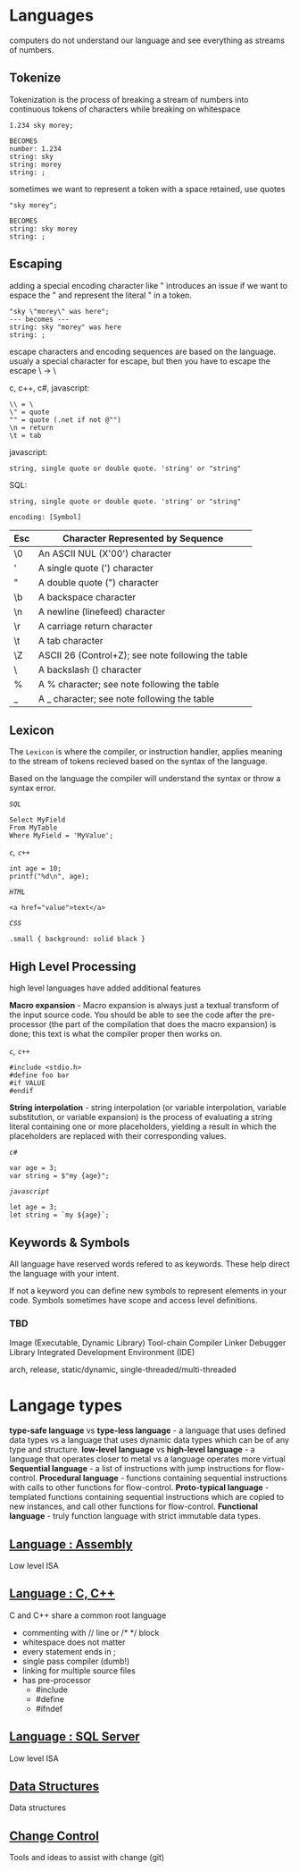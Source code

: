 # Languages

computers do not understand our language and see everything as streams of numbers.

## Tokenize
Tokenization is the process of breaking a stream of numbers into continuous tokens of characters while breaking on whitespace

```psudo
1.234 sky morey;

BECOMES
number: 1.234
string: sky
string: morey
string: ;
```

sometimes we want to represent a token with a space retained, use quotes

```psudo
"sky morey";

BECOMES
string: sky morey
string: ;
```

## Escaping
adding a special encoding character like " introduces an issue if we want to espace the " and represent the literal " in a token.

```psudo
"sky \"morey\" was here";
--- becomes ---
string: sky "morey" was here
string: ;
```

escape characters and encoding sequences are based on the language. usualy a special character for escape, but then you have to escape the escape \ -> \\

c, c++, c#, javascript:
```psudo
\\ = \
\" = quote
"" = quote (.net if not @"")
\n = return
\t = tab
```


javascript:
```
string, single quote or double quote. 'string' or "string"
```

SQL:
```
string, single quote or double quote. 'string' or "string"

encoding: [Symbol]

```

Esc | Character Represented by Sequence
-- | --
\0 | An ASCII NUL (X'00') character
\' | A single quote (') character
\" | A double quote (") character
\b | A backspace character
\n | A newline (linefeed) character
\r | A carriage return character
\t | A tab character
\Z | ASCII 26 (Control+Z); see note following the table
\\ | A backslash (\) character
\% | A % character; see note following the table
\_ | A _ character; see note following the table


## Lexicon

The `Lexicon` is where the compiler, or instruction handler, applies meaning to the stream of tokens recieved based on the syntax of the language.

Based on the language the compiler will understand the syntax or throw a syntax error.

*`SQL`*
```
Select MyField
From MyTable
Where MyField = 'MyValue';
```

*`c`, `c++`*
```
int age = 10;
printf("%d\n", age);
```

*`HTML`*
```
<a href="value">text</a>
```

*`CSS`*
```
.small { background: solid black }
```

## High Level Processing

high level languages have added additional features

**Macro expansion** - Macro expansion is always just a textual transform of the input source code. You should be able to see the code after the pre-processor (the part of the compilation that does the macro expansion) is done; this text is what the compiler proper then works on.

*`c`, `c++`*
```
#include <stdio.h>
#define foo bar
#if VALUE
#endif
```

**String interpolation** - string interpolation (or variable interpolation, variable substitution, or variable expansion) is the process of evaluating a string literal containing one or more placeholders, yielding a result in which the placeholders are replaced with their corresponding values.

*`c#`*
```
var age = 3;
var string = $"my {age}";
```

*`javascript`*
```
let age = 3;
let string = `my ${age}`;
```


## Keywords & Symbols

All language have reserved words refered to as keywords. These help direct the language with your intent.

If not a keyword you can define new symbols to represent elements in your code. Symbols sometimes have scope and access level definitions.

### TBD
Image (Executable, Dynamic Library)
Tool-chain
Compiler
Linker
Debugger
Library
Integrated Development Environment (IDE)

arch, release, static/dynamic, single-threaded/multi-threaded


# Langage types

**type-safe language** vs **type-less language** - a language that uses defined data types vs a language that uses dynamic data types which can be of any type and structure.
**low-level language** vs **high-level language** - a language that operates closer to metal vs a language operates more virtual
**Sequential language** - a list of instructions with jump instructions for flow-control.
**Procedural language** - functions containing sequential instructions with calls to other functions for flow-control.
**Proto-typical language** - templated functions containing sequential instructions which are copied to new instances, and call other functions for flow-control.
**Functional language** - truly function language with strict immutable data types.



## [Language : Assembly](/Assembly/)
Low level ISA

## [Language : C, C++](/C/)
C and C++ share a common root language

* commenting with // line or /* */ block
* whitespace does not matter
* every statement ends in ;
* single pass compiler (dumb!)
* linking for multiple source files
* has pre-processor
  - #include
  - #define
  - #ifndef


## [Language : SQL Server](/SQL%20Server/)
Low level ISA

## [Data Structures](/Data%20Structures/)
Data structures

## [Change Control](/Change%20Control/)
Tools and ideas to assist with change (git)